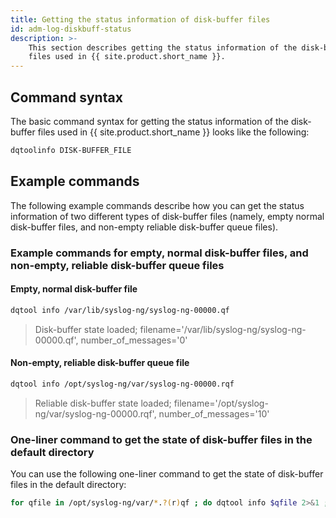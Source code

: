 ```yaml
---
title: Getting the status information of disk-buffer files
id: adm-log-diskbuff-status
description: >-
    This section describes getting the status information of the disk-buffer
    files used in {{ site.product.short_name }}.
---
```


## Command syntax

The basic command syntax for getting the status information of the
disk-buffer files used in {{ site.product.short_name }} looks like the following:

```bash
dqtoolinfo DISK-BUFFER_FILE
```

## Example commands

The following example commands describe how you can get the status
information of two different types of disk-buffer files (namely, empty
normal disk-buffer files, and non-empty reliable disk-buffer queue
files).

### Example commands for empty, normal disk-buffer files, and non-empty, reliable disk-buffer queue files

#### Empty, normal disk-buffer file

```bash
dqtool info /var/lib/syslog-ng/syslog-ng-00000.qf
```

>Disk-buffer state loaded; filename='/var/lib/syslog-ng/syslog-ng-00000.qf', number_of_messages='0'

#### Non-empty, reliable disk-buffer queue file

```bash
dqtool info /opt/syslog-ng/var/syslog-ng-00000.rqf
```

>Reliable disk-buffer state loaded; filename='/opt/syslog-ng/var/syslog-ng-00000.rqf', number_of_messages='10'

### One-liner command to get the state of disk-buffer files in the default directory

You can use the following one-liner command to get the state of
disk-buffer files in the default directory:

```bash
for qfile in /opt/syslog-ng/var/*.?(r)qf ; do dqtool info $qfile 2>&1 ; done
```

